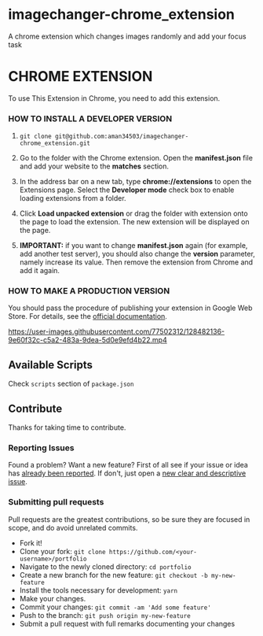 # imagechanger-chrome_extension
A chrome extension which changes images randomly and add your focus task

# CHROME EXTENSION

To use This Extension in Chrome, you need to add this extension.

<h3>HOW TO INSTALL A DEVELOPER VERSION</h3>

1. `git clone git@github.com:aman34503/imagechanger-chrome_extension.git`
2. Go to the folder with the Chrome extension. Open the **manifest.json** file and add your website to the **matches** section.


3. In the address bar on a new tab, type **chrome://extensions** to open the Extensions page. Select the **Developer mode** check box to enable loading extensions from a folder.

4. Click **Load unpacked extension** or drag the folder with extension onto the page to load the extension. The new extension will be displayed on the page.

5. **IMPORTANT:** if you want to change **manifest.json** again (for example, add another test server), you should also change the **version** parameter, namely increase its value. Then remove the extension from Chrome and add it again.


<h3>HOW TO MAKE A PRODUCTION VERSION</h3>
You should pass the procedure of publishing your extension in Google Web Store. For details, see the <a href="https://developer.chrome.com/webstore/get_started_simple#step5">official documentation</a>.



https://user-images.githubusercontent.com/77502312/128482136-9e60f32c-c5a2-483a-9dea-5d0e9efd4b22.mp4




## Available Scripts

Check `scripts` section of `package.json`

## Contribute

Thanks for taking time to contribute.

### Reporting Issues

Found a problem? Want a new feature? First of all see if your issue or idea has [already been reported](../../issues).
If don't, just open a [new clear and descriptive issue](../../issues/new).

### Submitting pull requests

Pull requests are the greatest contributions, so be sure they are focused in scope, and do avoid unrelated commits.

- Fork it!
- Clone your fork: `git clone https://github.com/<your-username>/portfolio`
- Navigate to the newly cloned directory: `cd portfolio`
- Create a new branch for the new feature: `git checkout -b my-new-feature`
- Install the tools necessary for development: `yarn`
- Make your changes.
- Commit your changes: `git commit -am 'Add some feature'`
- Push to the branch: `git push origin my-new-feature`
- Submit a pull request with full remarks documenting your changes
